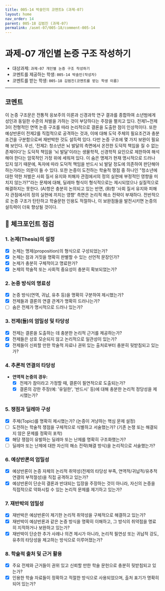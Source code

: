 ```yaml
---
title: 005-14 박솔민의 코멘트b (과제-07) 
layout: home
nav_order: 14
parent: 005-18 김범진 (과제-07)
permalink: /asmt-07/005-18/comment-005-14
---
```


# 과제-07 개인별 논증 구조 작성하기

- 대상과제: `과제-07 개인별 논증 구조 작성하기`
- 코멘트를 제공하는 학생: `005-14 박솔민(작성자)` 
- 코멘트를 받는 학생: `005-18 김범진(코멘트를 받는 학생 이름)` 

---

## 코멘트

이 논증 구조문은 전통적 응보주의 이론과 신경과학 연구 결과를 종합하여 소년범에게 성인과 동일한 수준의 처벌을 가하는 것이 부당하다는 주장을 펼치고 있다. 전제1~전제3이 전형적인 연역 논증 구조를 따라 논리적으로 결론을 도출한 점이 인상적이다. 또한 예상반론이 전제2를 직접적으로 공격하는 것과, 이에 대해 도덕 주체의 필요조건과 충분조건을 구분함으로써 재반박한 것도 설득력 있다.
다만 논증 구조에 몇 가지 보완이 필요해 보인다. 우선, '전제2: 청소년은 뇌 발달의 측면에서 온전한 도덕적 책임을 질 수 없는 존재이다'는 도덕적 책임을 '뇌 발달'이라는 생물학적, 신경학적 요인으로 제한하여 해석해야 한다는 암묵적인 가정 위에 세워져 있다. 이 숨은 명제가 현재 명시적으로 드러나 있지 않기 때문에, 독자에 따라 도덕적 책임을 반드시 뇌 발달 정도에 의존하여 판단해야 하는가라는 의문이 들 수 있다.
또한 논증이 도전하는 학술적 쟁점 중 하나인 "청소년에 대한 약한 처벌은 사회 질서 유지와 피해자 관점에서의 정의 실현에 부정적인 영향을 미치지 않는가?"라는 문제에 대해, 딜레마 형식이 형식적으로는 제시되었으나 실질적으로 해결하지는 못한다. (A)항은 충분히 논의되고 있는 반면, (B)항 '사회 질서 유지와 피해자 관점에서의 정의 실현에 끼치는 영향' 측면은 논리적 해소 전략이 부재하다.
전반적으로 논증 구조가 탄탄하고 학술문헌 인용도 적절하나, 이 보완점들을 발전시키면 논증의 설득력이 더욱 향상될 것이다. 

## 📌 체크포인트 점검

### **1. 논제(Thesis)의 설정**
- [x] 논제는 명제(proposition)의 형식으로 구성되었는가?
- [x] 논제는 참과 거짓을 명확히 판별할 수 있는 선언적 문장인가?
- [x] 논제가 충분히 구체적이고 명료한가?
- [x] 논제의 학술적 또는 사회적 중요성이 충분히 확보되었는가?

### **2. 논증 방식의 명료성**
- [x] 논증 방식(연역, 귀납, 유추 등)을 명확히 구분하여 제시했는가?
- [x] 전제들과 결론의 연결 관계가 명확히 드러나는가?
- [ ] 숨은 전제가 명시적으로 드러나 있는가?

### **3. 전제(들)의 엄밀성 및 타당성**
- [x] 전제는 결론을 도출하는 데 충분한 논리적 근거를 제공하는가?
- [x] 전제들은 상호 모순되지 않고 논리적으로 일관성이 있는가?
- [x] 전제들이 신뢰할 만한 학술적 자료나 권위 있는 출처로부터 충분히 뒷받침되고 있는가?

### **4. 추론적 연결의 타당성**
- **연역적 논증의 경우:**
  - [x] 전제가 참이라고 가정할 때, 결론이 필연적으로 도출되는가?
  - [x] 결론의 강한 주장(예: '유일한', '반드시' 등)에 대해 충분한 논리적 정당성을 제시했는가?

 ### **5. 쟁점과 딜레마 구성**
- [x] 주제(Topic)를 명확히 제시했는가? (논증이 겨냥하는 핵심 문제 설정)
- [ ] 도전하는 학술적 쟁점을 구체적으로 식별하고 서술했는가? (기존 논쟁 또는 해결되지 않은 문제를 정확히 포착)
- [x] 해당 쟁점이 유발하는 딜레마 또는 난제를 명확히 구조화했는가?
- [ ] 딜레마 또는 난제에 대한 자신의 해소 전략(해결 방식)을 논리적으로 서술했는가?

### **6. 예상반론의 엄밀성**
- [x] 예상반론이 논증 자체의 논리적 취약성(전제의 타당성 부족, 연역적/귀납적/유추적 연결의 부적절성)을 직접 공격하고 있는가?
- [x] 예상반론이 단순히 결론과 반대되는 입장을 주장하는 것이 아니라, 자신의 논증을 직접적으로 약화시킬 수 있는 논리적 문제를 제기하고 있는가?

### **7. 재반박의 엄밀성**
- [x] 재반박은 예상반론이 제기한 논리적 취약성을 구체적으로 해결하고 있는가?
- [x] 재반박이 예상반론과 같은 논증 방식을 명확히 이해하고, 그 방식의 취약점을 명료히 지적하거나 보완하고 있는가?
- [x] 재반박이 단순한 추가 사례나 의견 제시가 아니라, 논리적 필연성 또는 귀납적 강도, 유추의 타당성을 제고하는 방식으로 이루어졌는가?

### **8. 학술적 출처 및 근거 활용**
- [x] 주요 전제와 근거들이 권위 있고 신뢰할 만한 학술 문헌으로 충분히 뒷받침되고 있는가?
- [x] 인용한 학술 자료들이 정확하고 적절한 방식으로 사용되었으며, 출처 표기가 명확히 되어 있는가?
